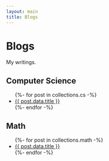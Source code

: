 ```yaml
---
layout: main
title: Blogs
---
```

# Blogs

My writings.

## Computer Science

<ul>
{%- for post in collections.cs -%}
  <li><a href="{{ post.url }}">{{ post.data.title }}</a></li>
{%- endfor -%}
</ul>

## Math 

<ul>
{%- for post in collections.math -%}
  <li><a href="{{ post.url }}">{{ post.data.title }}</a></li>
{%- endfor -%}
</ul>